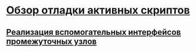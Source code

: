 # [Обзор отладки активных скриптов](active-script-debugging-overview.md)
## [Реализация вспомогательных интерфейсов промежуточных узлов](implementing-smart-host-helper-interfaces.md)
